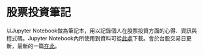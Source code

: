 # 股票投資筆記
以Jupyter Notebook做為筆記本，用以記錄個人在股票投資方面的心得、資訊與程式碼。Jupyter Notebook內所使用到資料可從[此處](https://tinyurl.com/yeytxctx)下載。會於台股交易日更新，最新的一篇[在此](https://tinyurl.com/2a59pbj6)。  